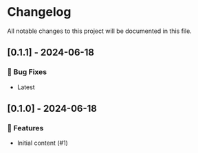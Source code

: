 # Changelog

All notable changes to this project will be documented in this file.

## [0.1.1] - 2024-06-18

### 🐛 Bug Fixes

- Latest

## [0.1.0] - 2024-06-18

### 🚀 Features

- Initial content (#1)

<!-- generated by git-cliff -->
